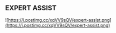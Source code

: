 ## EXPERT ASSIST
![https://i.postimg.cc/xqVV9sQV/expert-assist.png](https://i.postimg.cc/xqVV9sQV/expert-assist.png)